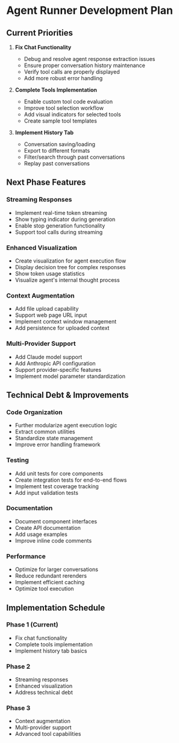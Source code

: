 # Agent Runner Development Plan

## Current Priorities

1. **Fix Chat Functionality**
   - Debug and resolve agent response extraction issues
   - Ensure proper conversation history maintenance
   - Verify tool calls are properly displayed
   - Add more robust error handling

2. **Complete Tools Implementation**
   - Enable custom tool code evaluation
   - Improve tool selection workflow
   - Add visual indicators for selected tools
   - Create sample tool templates

3. **Implement History Tab**
   - Conversation saving/loading
   - Export to different formats
   - Filter/search through past conversations
   - Replay past conversations

## Next Phase Features

### Streaming Responses
- Implement real-time token streaming
- Show typing indicator during generation
- Enable stop generation functionality
- Support tool calls during streaming

### Enhanced Visualization
- Create visualization for agent execution flow
- Display decision tree for complex responses
- Show token usage statistics
- Visualize agent's internal thought process

### Context Augmentation
- Add file upload capability
- Support web page URL input
- Implement context window management
- Add persistence for uploaded context

### Multi-Provider Support
- Add Claude model support
- Add Anthropic API configuration
- Support provider-specific features
- Implement model parameter standardization

## Technical Debt & Improvements

### Code Organization
- Further modularize agent execution logic
- Extract common utilities
- Standardize state management
- Improve error handling framework

### Testing
- Add unit tests for core components
- Create integration tests for end-to-end flows
- Implement test coverage tracking
- Add input validation tests

### Documentation
- Document component interfaces
- Create API documentation
- Add usage examples
- Improve inline code comments

### Performance
- Optimize for larger conversations
- Reduce redundant rerenders
- Implement efficient caching
- Optimize tool execution

## Implementation Schedule

### Phase 1 (Current)
- Fix chat functionality
- Complete tools implementation
- Implement history tab basics

### Phase 2
- Streaming responses
- Enhanced visualization
- Address technical debt

### Phase 3
- Context augmentation
- Multi-provider support
- Advanced tool capabilities